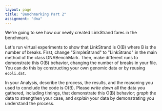 ```yaml
---
layout: page
title: "Benchmarking Part 2"
assignment: "dna"
---
```

<p>We're going to see how our newly created LinkStrand fares in the benchmark.</p><p> Let's run virtual experiments to show that LinkStrand is O(B) where B is the number of breaks. First, change "SimpleStrand" to "LinkStrand" in the main method of the class DNABenchMark. Then, make different runs to demonstrate this O(B) behavior, changing the number of breaks in your file. You can do this by constructing your own genomic data or by reusing <code>ecoli.dat</code>.</p>
<p>In your Analysis, describe the process, the results, and the reasoning you used to conclude the code is O(B). Please <em>write down</em> all the data you gathered, including timings, that demonstrate this O(B) behavior; <em>graph</em> the data to strengthen your case, and <em>explain</em> your data by demonstrating you understand the process.</p>
